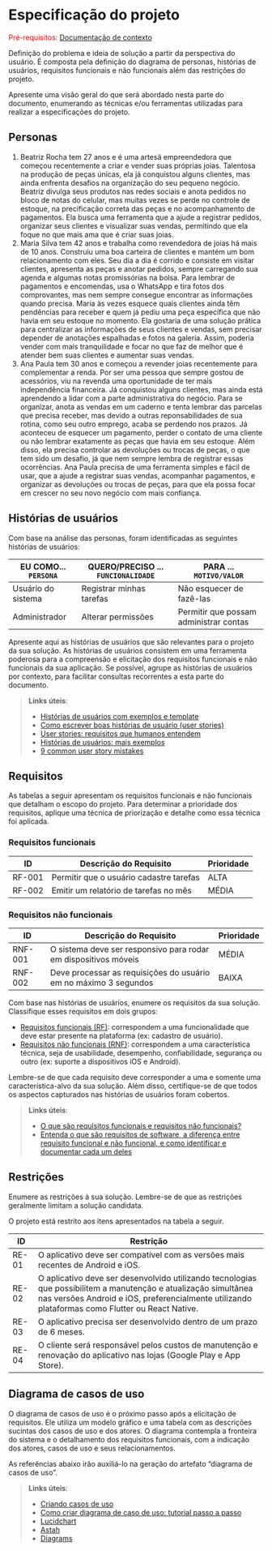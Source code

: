 # Especificação do projeto

<span style="color:red">Pré-requisitos: <a href="01-Contexto.md"> Documentação de contexto</a></span>

Definição do problema e ideia de solução a partir da perspectiva do usuário. É composta pela definição do  diagrama de personas, histórias de usuários, requisitos funcionais e não funcionais além das restrições do projeto.

Apresente uma visão geral do que será abordado nesta parte do documento, enumerando as técnicas e/ou ferramentas utilizadas para realizar a especificações do projeto.

## Personas

1. Beatriz Rocha tem 27 anos e é uma artesã empreendedora que começou recentemente a criar e vender suas próprias joias. Talentosa na produção de peças únicas, ela já conquistou alguns clientes, mas ainda enfrenta desafios na organização do seu pequeno negócio. Beatriz divulga seus produtos nas redes sociais e anota pedidos no bloco de notas do celular, mas muitas vezes se perde no controle de estoque, na precificação correta das peças e no acompanhamento de pagamentos. Ela busca uma ferramenta que a ajude a registrar pedidos, organizar seus clientes e visualizar suas vendas, permitindo que ela foque no que mais ama que é criar suas joias.
2. Maria Silva tem 42 anos e trabalha como revendedora de joias há mais de 10 anos. Construiu uma boa carteira de clientes e mantém um bom relacionamento com eles. Seu dia a dia é corrido e consiste em visitar clientes, apresenta as peças e anotar pedidos, sempre carregando sua agenda e algumas notas promissórias na bolsa. Para lembrar de pagamentos e encomendas, usa o WhatsApp e tira fotos dos comprovantes, mas nem sempre consegue encontrar as informações quando precisa. Maria às vezes esquece quais clientes ainda têm pendências para receber e quem já pediu uma peça específica que não havia em seu estoque no momento. Ela gostaria de uma solução prática para centralizar as informações de seus clientes e vendas, sem precisar depender de anotações espalhadas e fotos na galeria. Assim, poderia vender com mais tranquilidade e focar no que faz de melhor que é atender bem suas clientes e aumentar suas vendas.
3. Ana Paula tem 30 anos e começou a revender joias recentemente para complementar a renda. Por ser uma pessoa que sempre gostou de acessórios, viu na revenda uma oportunidade de ter mais independência financeira. Já conquistou alguns clientes, mas ainda está aprendendo a lidar com a parte administrativa do negócio. Para se organizar, anota as vendas em um caderno e tenta lembrar das parcelas que precisa receber, mas devido a outras reponsabilidades de sua rotina, como seu outro emprego, acaba se perdendo nos prazos. Já aconteceu de esquecer um pagamento, perder o contato de uma cliente ou não lembrar exatamente as peças que havia em seu estoque. Além disso, ela precisa controlar as devoluções ou trocas de peças, o que tem sido um desafio, já que nem sempre lembra de registrar essas ocorrências. Ana Paula precisa de uma ferramenta simples e fácil de usar, que a ajude a registrar suas vendas, acompanhar pagamentos, e organizar as devoluções ou trocas de peças, para que ela possa focar em crescer no seu novo negócio com mais confiança. 

## Histórias de usuários

Com base na análise das personas, foram identificadas as seguintes histórias de usuários:

|EU COMO... `PERSONA`| QUERO/PRECISO ... `FUNCIONALIDADE` |PARA ... `MOTIVO/VALOR`                 |
|--------------------|------------------------------------|----------------------------------------|
|Usuário do sistema  | Registrar minhas tarefas           | Não esquecer de fazê-las               |
|Administrador       | Alterar permissões                 | Permitir que possam administrar contas |

Apresente aqui as histórias de usuários que são relevantes para o projeto da sua solução. As histórias de usuários consistem em uma ferramenta poderosa para a compreensão e elicitação dos requisitos funcionais e não funcionais da sua aplicação. Se possível, agrupe as histórias de usuários por contexto, para facilitar consultas recorrentes a esta parte do documento.

> **Links úteis**:
> - [Histórias de usuários com exemplos e template](https://www.atlassian.com/br/agile/project-management/user-stories)
> - [Como escrever boas histórias de usuário (user stories)](https://medium.com/vertice/como-escrever-boas-users-stories-hist%C3%B3rias-de-usu%C3%A1rios-b29c75043fac)
> - [User stories: requisitos que humanos entendem](https://www.luiztools.com.br/post/user-stories-descricao-de-requisitos-que-humanos-entendem/)
> - [Histórias de usuários: mais exemplos](https://www.reqview.com/doc/user-stories-example.html)
> - [9 common user story mistakes](https://airfocus.com/blog/user-story-mistakes/)

## Requisitos

As tabelas a seguir apresentam os requisitos funcionais e não funcionais que detalham o escopo do projeto. Para determinar a prioridade dos requisitos, aplique uma técnica de priorização e detalhe como essa técnica foi aplicada.

### Requisitos funcionais

|ID    | Descrição do Requisito  | Prioridade |
|------|-----------------------------------------|----|
|RF-001| Permitir que o usuário cadastre tarefas | ALTA | 
|RF-002| Emitir um relatório de tarefas no mês   | MÉDIA |

### Requisitos não funcionais

|ID     | Descrição do Requisito  |Prioridade |
|-------|-------------------------|----|
|RNF-001| O sistema deve ser responsivo para rodar em dispositivos móveis | MÉDIA | 
|RNF-002| Deve processar as requisições do usuário em no máximo 3 segundos |  BAIXA | 

Com base nas histórias de usuários, enumere os requisitos da sua solução. Classifique esses requisitos em dois grupos:

- [Requisitos funcionais
 (RF)](https://pt.wikipedia.org/wiki/Requisito_funcional):
 correspondem a uma funcionalidade que deve estar presente na
  plataforma (ex: cadastro de usuário).
- [Requisitos não funcionais
  (RNF)](https://pt.wikipedia.org/wiki/Requisito_n%C3%A3o_funcional):
  correspondem a uma característica técnica, seja de usabilidade,
  desempenho, confiabilidade, segurança ou outro (ex: suporte a
  dispositivos iOS e Android).

Lembre-se de que cada requisito deve corresponder a uma e somente uma característica-alvo da sua solução. Além disso, certifique-se de que todos os aspectos capturados nas histórias de usuários foram cobertos.

> **Links úteis**:
> - [O que são requisitos funcionais e requisitos não funcionais?](https://codificar.com.br/requisitos-funcionais-nao-funcionais/)
> - [Entenda o que são requisitos de software, a diferença entre requisito funcional e não funcional, e como identificar e documentar cada um deles](https://analisederequisitos.com.br/requisitos-funcionais-e-requisitos-nao-funcionais-o-que-sao/)

## Restrições

Enumere as restrições à sua solução. Lembre-se de que as restrições geralmente limitam a solução candidata.

O projeto está restrito aos itens apresentados na tabela a seguir.

|ID| Restrição                                             |
|--|-------------------------------------------------------|
|RE-01 | O aplicativo deve ser compatível com as versões mais recentes de Android e iOS.  |
|RE-02| O aplicativo deve ser desenvolvido utilizando tecnologias que possibilitem a manutenção e atualização simultânea nas versões Android e iOS, preferencialmente utilizando plataformas como Flutter ou React Native.        |
|RE-03| O aplicativo precisa ser desenvolvido dentro de um prazo de 6 meses.  |
|RE-04| O cliente será responsável pelos custos de manutenção e renovação do aplicativo nas lojas (Google Play e App Store). |

## Diagrama de casos de uso

O diagrama de casos de uso é o próximo passo após a elicitação de requisitos. Ele utiliza um modelo gráfico e uma tabela com as descrições sucintas dos casos de uso e dos atores. O diagrama contempla a fronteira do sistema e o detalhamento dos requisitos funcionais, com a indicação dos atores, casos de uso e seus relacionamentos.

As referências abaixo irão auxiliá-lo na geração do artefato “diagrama de casos de uso”.

> **Links úteis**:
> - [Criando casos de uso](https://www.ibm.com/docs/pt-br/engineering-lifecycle-management-suite/design-rhapsody/10.0?topic=cases-creating-use)
> - [Como criar diagrama de caso de uso: tutorial passo a passo](https://gitmind.com/pt/fazer-diagrama-de-caso-uso.html/)
> - [Lucidchart](https://www.lucidchart.com/)
> - [Astah](https://astah.net/)
> - [Diagrams](https://app.diagrams.net/)

